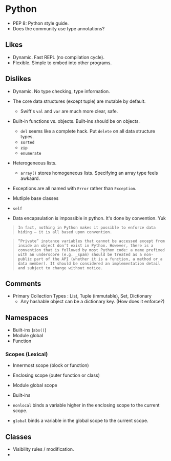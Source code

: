 # Python

* PEP 8: Python style guide.
* Does the community use type annotations?

## Likes

* Dynamic. Fast REPL (no compilation cycle).
* Flexible. Simple to embed into other programs.

## Dislikes

* Dynamic. No type checking, type information.

* The core data structures (except tuple) are mutable by default.
    * Swift's `val` and `var` are much more clear, safe.

* Built-in functions vs. objects. Built-ins should be on objects.
    * `del` seems like a complete hack. Put `delete` on all data structure types.
    * `sorted`
    * `zip`
    * `enumerate`

* Heterogeneous lists.
    * `array()` stores homogeneous lists. Specifying an array type feels awkaard.

* Exceptions are all named with `Error` rather than `Exception`.

* Mutliple base classes

* `self`

* Data encapsulation is impossible in python. It's done by convention. Yuk

> `In fact, nothing in Python makes it possible to enforce data hiding — it is all based upon convention.`

> `“Private” instance variables that cannot be accessed except from inside an object don’t exist in Python. However, there is a convention that is followed by most Python code: a name prefixed with an underscore (e.g. _spam) should be treated as a non-public part of the API (whether it is a function, a method or a data member). It should be considered an implementation detail and subject to change without notice.`

## Comments

* Primary Collection Types : List, Tuple (immutable), Set, Dictionary
    * Any hashable object can be a dictionary key. (How does it enforce?)

## Namespaces

* Built-ins (`abs()`)
* Module global
* Function

### Scopes (Lexical)

* Innermost scope (block or function)
* Enclosing scope (outer function or class)
* Module global scope
* Built-ins

* `nonlocal` binds a variable higher in the enclosing scope to the current scope.
* `global` binds a variable in the global scope to the current scope.


## Classes

* Visibility rules / modification.
*
